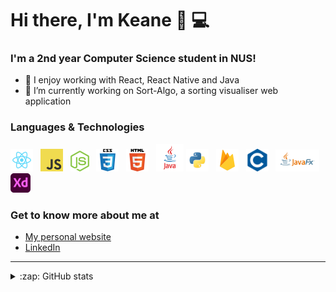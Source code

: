 # Hi there, I'm Keane 👋 💻

### I'm a 2nd year Computer Science student in NUS!

- 👯 I enjoy working with React, React Native and Java
- 🔭 I’m currently working on Sort-Algo, a sorting visualiser web application

### Languages & Technologies

<div>
  <a href="https://reactjs.org/" title="React"><img width="36" src="images/react.png" /></a>
  &nbsp
  <a href="https://www.javascript.com/" title="JavaScript"><img width="36" src="images/javascript.png" /></a>
  &nbsp
  <a href="https://nodejs.org/en/" title="Node.js"><img width="30" src="images/nodejs-icon.svg" /></a>
  &nbsp
  <a href="https://github.com/topics/css" title="CSS"><img width="36" src="images/css.png" /></a>
  &nbsp
  <a href="https://github.com/topics/html5" title="HTML"><img width="36" src="images/html.png" /></a>
  &nbsp
  <a href="https://www.java.com/en/" title="Java"><img width="44" src="images/java.png" /></a>
  <a href="https://www.python.org/" title="Python"><img width="36" src="images/python.png" /></a>
  &nbsp
  <a href="https://firebase.google.com/" title="Firebase"><img width="36" src="images/firebase.png" /></a>
  &nbsp
  <a href="https://en.wikipedia.org/wiki/C_(programming_language)" title="C"><img width="36" src="images/C.svg" /></a>
  &nbsp
  <a href="https://openjfx.io/" title="JavaFX"><img width="70" src="images/javafx.png" /></a>
  &nbsp
  <a href="https://www.adobe.com/sea/products/xd.html" title="Adobe XD"><img width="32" src="images/adobexd.png" /></a>
</div>

### Get to know more about me at

* [My personal website](https://keanecjy.github.io/me/)
* [LinkedIn](https://www.linkedin.com/in/keanecjy/)

---

<details>
  
  <summary>:zap: GitHub stats</summary>
  <img alt="Keane's Github stats" src="https://github-readme-stats.vercel.app/api?username=keanecjy&show_icons=true&theme=material-palenight" />
  <img alt="Keane's Most Used Languages" src="https://github-readme-stats.vercel.app/api/top-langs/?username=keanecjy" />
  
</details>
